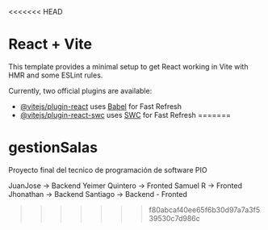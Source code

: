 <<<<<<< HEAD
# React + Vite

This template provides a minimal setup to get React working in Vite with HMR and some ESLint rules.

Currently, two official plugins are available:

- [@vitejs/plugin-react](https://github.com/vitejs/vite-plugin-react/blob/main/packages/plugin-react/README.md) uses [Babel](https://babeljs.io/) for Fast Refresh
- [@vitejs/plugin-react-swc](https://github.com/vitejs/vite-plugin-react-swc) uses [SWC](https://swc.rs/) for Fast Refresh
=======
# gestionSalas
Proyecto final del tecnico de programación de software PIO

JuanJose -> Backend
Yeimer Quintero -> Fronted
Samuel R -> Fronted
Jhonathan -> Backend
Santiago -> Backend - Fronted
>>>>>>> f80abcaf40ee65f6b30d97a7a3f539530c7d986c
